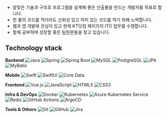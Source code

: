 
- 알맞은 기술과 구조로 프로그램을 설계해 좋은 산출물을 만드는 개발자를 목표로 합니다.
- 한 줄의 코드를 적더라도 신뢰성 있고 의미 있는 코드를 적기 위해 노력합니다.
- 웹과 앱 개발에 관심이 있고 현재 KT닷컴 페이지의 ITO 업무를 수행합니다.
- 함께 공부하며 성장할 좋은 팀원분들을 찾고 있습니다.

## Technology stack


**Backend**
![Java](https://img.shields.io/badge/Java-007396?style=flat-square&logo=java&logoColor=white)
![Spring](https://img.shields.io/badge/Spring-6DB33F?style=flat-square&logo=Spring&logoColor=white)
![Spring Boot](https://img.shields.io/badge/Spring_Boot-6DB33F?style=flat-square&logo=Spring-Boot&logoColor=white)
![MySQL](https://img.shields.io/badge/MySQL-4479A1?style=flat-square&logo=MySQL&logoColor=white)
![PostgreSQL](https://img.shields.io/badge/PostgreSQL-4169E1?style=flat-square&logo=PostgreSQL&logoColor=white)
![JPA](https://img.shields.io/badge/JPA-59666C?style=flat-square&logo=hibernate&logoColor=white)
![MyBatis](https://img.shields.io/badge/MyBatis-DC382D?style=flat-square&logo=mybatis&logoColor=white)

**Mobile**
![Swift](https://img.shields.io/badge/Swift-FA7343?style=flat-square&logo=Swift&logoColor=white)
![SwiftUI](https://img.shields.io/badge/SwiftUI-007ED5?style=flat-square&logo=Swift&logoColor=white)
![Core Data](https://img.shields.io/badge/Core_Data-007AFF?style=flat-square&logo=Apple&logoColor=white)


**Frontend**
![Vue.js](https://img.shields.io/badge/Vue.js-4FC08D?style=flat-square&logo=vue.js&logoColor=white)
![JavaScript](https://img.shields.io/badge/JavaScript-F7DF1E?style=flat-square&logo=javascript&logoColor=black)
![HTML5](https://img.shields.io/badge/HTML5-E34F26?style=flat-square&logo=html5&logoColor=white)
![CSS3](https://img.shields.io/badge/CSS3-1572B6?style=flat-square&logo=css3&logoColor=white)

**Infra & DevOps**
![Docker](https://img.shields.io/badge/Docker-2496ED?style=flat-square&logo=Docker&logoColor=white)
![Kubernetes](https://img.shields.io/badge/Kubernetes-326CE5?style=flat-square&logo=Kubernetes&logoColor=white)
![Azure Kubernetes Service](https://img.shields.io/badge/Azure_Kubernetes_Service-0078D4?style=flat-square&logo=Microsoft-Azure&logoColor=white)
![Redis](https://img.shields.io/badge/Redis-DC382D?style=flat-square&logo=Redis&logoColor=white)
![GitHub Actions](https://img.shields.io/badge/GitHub_Actions-2088FF?style=flat-square&logo=GitHub-Actions&logoColor=white)
![ArgoCD](https://img.shields.io/badge/ArgoCD-EF7B4D?style=flat-square&logo=Argo&logoColor=white)


**Tools & Others**
![Git](https://img.shields.io/badge/Git-F05032?style=flat-square&logo=Git&logoColor=white)
![GitHub](https://img.shields.io/badge/GitHub-181717?style=flat-square&logo=GitHub&logoColor=white)
![Jira](https://img.shields.io/badge/Jira-0052CC?style=flat-square&logo=Jira&logoColor=white)






